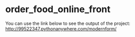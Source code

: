 # order_food_online_front
You can use the link below to see the output of the project:
<br>
http://99522347.pythonanywhere.com/modernform/
